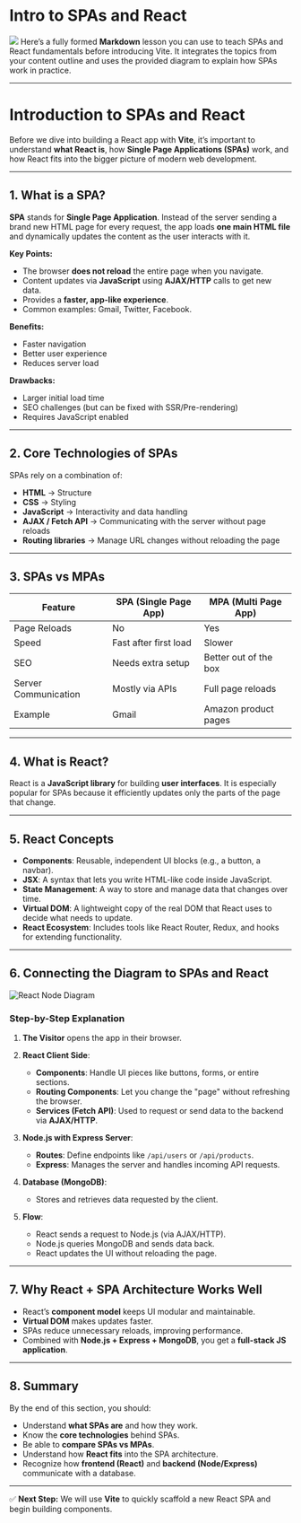 # Intro to SPAs and React
![](https://i.imgur.com/uoJvBRK.jpg)
Here’s a fully formed **Markdown** lesson you can use to teach SPAs and React fundamentals before introducing Vite.
It integrates the topics from your content outline and uses the provided diagram to explain how SPAs work in practice.

---

# **Introduction to SPAs and React**

Before we dive into building a React app with **Vite**, it’s important to understand **what React is**, how **Single Page Applications (SPAs)** work, and how React fits into the bigger picture of modern web development.

---

## **1. What is a SPA?**

**SPA** stands for **Single Page Application**.
Instead of the server sending a brand new HTML page for every request, the app loads **one main HTML file** and dynamically updates the content as the user interacts with it.

**Key Points:**

* The browser **does not reload** the entire page when you navigate.
* Content updates via **JavaScript** using **AJAX/HTTP** calls to get new data.
* Provides a **faster, app-like experience**.
* Common examples: Gmail, Twitter, Facebook.

**Benefits:**

* Faster navigation
* Better user experience
* Reduces server load

**Drawbacks:**

* Larger initial load time
* SEO challenges (but can be fixed with SSR/Pre-rendering)
* Requires JavaScript enabled

---

## **2. Core Technologies of SPAs**

SPAs rely on a combination of:

* **HTML** → Structure
* **CSS** → Styling
* **JavaScript** → Interactivity and data handling
* **AJAX / Fetch API** → Communicating with the server without page reloads
* **Routing libraries** → Manage URL changes without reloading the page

---

## **3. SPAs vs MPAs**

| Feature              | SPA (Single Page App) | MPA (Multi Page App)  |
| -------------------- | --------------------- | --------------------- |
| Page Reloads         | No                    | Yes                   |
| Speed                | Fast after first load | Slower                |
| SEO                  | Needs extra setup     | Better out of the box |
| Server Communication | Mostly via APIs       | Full page reloads     |
| Example              | Gmail                 | Amazon product pages  |

---

## **4. What is React?**

React is a **JavaScript library** for building **user interfaces**.
It is especially popular for SPAs because it efficiently updates only the parts of the page that change.

---

## **5. React Concepts**

* **Components**: Reusable, independent UI blocks (e.g., a button, a navbar).
* **JSX**: A syntax that lets you write HTML-like code inside JavaScript.
* **State Management**: A way to store and manage data that changes over time.
* **Virtual DOM**: A lightweight copy of the real DOM that React uses to decide what needs to update.
* **React Ecosystem**: Includes tools like React Router, Redux, and hooks for extending functionality.

---

## **6. Connecting the Diagram to SPAs and React**

![React Node Diagram](e5669901-57b7-4f71-b73d-8bcf839d0480.png)

### **Step-by-Step Explanation**

1. **The Visitor** opens the app in their browser.
2. **React Client Side**:

   * **Components**: Handle UI pieces like buttons, forms, or entire sections.
   * **Routing Components**: Let you change the "page" without refreshing the browser.
   * **Services (Fetch API)**: Used to request or send data to the backend via **AJAX/HTTP**.
3. **Node.js with Express Server**:

   * **Routes**: Define endpoints like `/api/users` or `/api/products`.
   * **Express**: Manages the server and handles incoming API requests.
4. **Database (MongoDB)**:

   * Stores and retrieves data requested by the client.
5. **Flow**:

   * React sends a request to Node.js (via AJAX/HTTP).
   * Node.js queries MongoDB and sends data back.
   * React updates the UI without reloading the page.

---

## **7. Why React + SPA Architecture Works Well**

* React’s **component model** keeps UI modular and maintainable.
* **Virtual DOM** makes updates faster.
* SPAs reduce unnecessary reloads, improving performance.
* Combined with **Node.js + Express + MongoDB**, you get a **full-stack JS application**.

---

## **8. Summary**

By the end of this section, you should:

* Understand **what SPAs are** and how they work.
* Know the **core technologies** behind SPAs.
* Be able to **compare SPAs vs MPAs**.
* Understand how **React fits** into the SPA architecture.
* Recognize how **frontend (React)** and **backend (Node/Express)** communicate with a database.

---

✅ **Next Step:** We will use **Vite** to quickly scaffold a new React SPA and begin building components.

